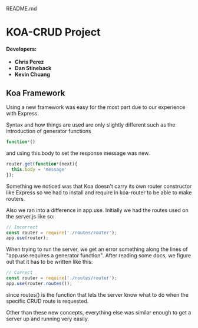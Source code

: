 README.md

# KOA-CRUD Project

#### Developers:
* __Chris Perez__
* __Dan Stineback__
* __Kevin Chuang__

## Koa Framework
Using a new framework was easy for the most part due to our experience with Express.

Syntax and how things are used are only slightly different such as the introduction of generator functions

```javascript
function*()
```
and using this.body to set the response message was new.

```javascript
router.get(function*(next){
  this.body = 'message'
});
```

Something we noticed was that Koa doesn't carry its own router constructor like Express so we had to install and require in koa-router to be able to make routers.

Also we ran into a difference in app.use. Initially we had the routes used on the server.js like so:
```javascript
// Incorrect
const router = require('./routes/router');
app.use(router);
```
When trying to run the server, we get an error something along the lines of "app.use requires a generator function". After reading some docs, we figure out that it has to be written like this:

 ```javascript
 // Correct
const router = require('./routes/router');
app.use(router.routes());
```

since routes() is the function that lets the server know what to do when the specific CRUD route is requested.

Other than these new concepts, everything else was similar enough to get a server up and running very easily.
